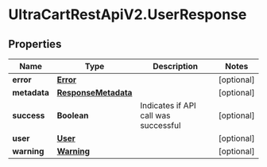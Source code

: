 # UltraCartRestApiV2.UserResponse

## Properties

Name | Type | Description | Notes
------------ | ------------- | ------------- | -------------
**error** | [**Error**](Error.md) |  | [optional] 
**metadata** | [**ResponseMetadata**](ResponseMetadata.md) |  | [optional] 
**success** | **Boolean** | Indicates if API call was successful | [optional] 
**user** | [**User**](User.md) |  | [optional] 
**warning** | [**Warning**](Warning.md) |  | [optional] 


